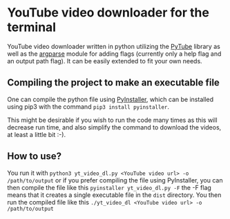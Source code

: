 # YouTube video downloader for the terminal

YouTube video downloader written in python utilizing the [PyTube](https://pytube.io/en/latest/) library as well as the [argparse](https://docs.python.org/3/library/argparse.html) module for adding flags (currently only a help flag and an output path flag). It can be easily extended to fit your own needs.

## Compiling the project to make an executable file

One can compile the python file using [PyInstaller](https://pyinstaller.org/en/stable/), which can be installed using pip3 with the command `pip3 install pyinstaller`.

This might be desirable if you wish to run the code many times as this will decrease run time, and also simplify the command to download the videos, at least a little bit :-).

## How to use?

You run it with `python3 yt_video_dl.py <YouTube video url> -o /path/to/output` or if you prefer compiling the file using PyInstaller, you can then compile the file like this `pyinstaller yt_video_dl.py -F` the -F flag means that it creates a single executable file in the `dist` directory. You then run the compiled file like this `./yt_video_dl <YouTube video url> -o /path/to/output`
